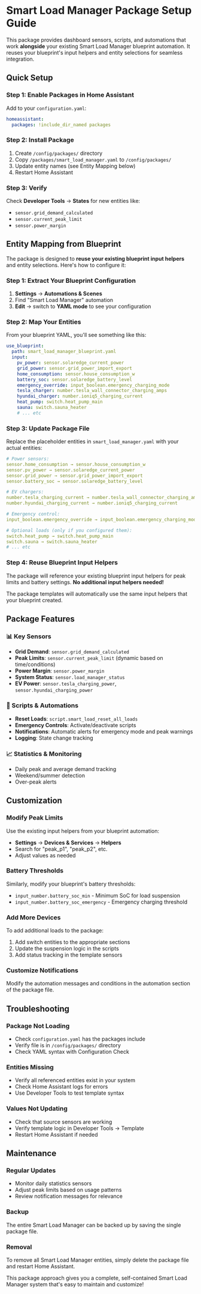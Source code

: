 # Smart Load Manager Package Setup Guide

This package provides dashboard sensors, scripts, and automations that work **alongside** your existing Smart Load Manager blueprint automation. It reuses your blueprint's input helpers and entity selections for seamless integration.

## Quick Setup

### Step 1: Enable Packages in Home Assistant
Add to your `configuration.yaml`:
```yaml
homeassistant:
  packages: !include_dir_named packages
```

### Step 2: Install Package
1. Create `/config/packages/` directory
2. Copy `/packages/smart_load_manager.yaml` to `/config/packages/`
3. Update entity names (see Entity Mapping below)
4. Restart Home Assistant

### Step 3: Verify
Check **Developer Tools** → **States** for new entities like:
- `sensor.grid_demand_calculated`
- `sensor.current_peak_limit`
- `sensor.power_margin`

## Entity Mapping from Blueprint

The package is designed to **reuse your existing blueprint input helpers** and entity selections. Here's how to configure it:

### Step 1: Extract Your Blueprint Configuration
1. **Settings** → **Automations & Scenes**
2. Find "Smart Load Manager" automation  
3. **Edit** → switch to **YAML mode** to see your configuration

### Step 2: Map Your Entities
From your blueprint YAML, you'll see something like this:

```yaml
use_blueprint:
  path: smart_load_manager_blueprint.yaml
  input:
    pv_power: sensor.solaredge_current_power
    grid_power: sensor.grid_power_import_export
    home_consumption: sensor.house_consumption_w
    battery_soc: sensor.solaredge_battery_level
    emergency_override: input_boolean.emergency_charging_mode
    tesla_charger: number.tesla_wall_connector_charging_amps
    hyundai_charger: number.ioniq5_charging_current
    heat_pump: switch.heat_pump_main
    sauna: switch.sauna_heater
    # ... etc
```

### Step 3: Update Package File
Replace the placeholder entities in `smart_load_manager.yaml` with your actual entities:

```yaml
# Power sensors:
sensor.home_consumption → sensor.house_consumption_w
sensor.pv_power → sensor.solaredge_current_power
sensor.grid_power → sensor.grid_power_import_export
sensor.battery_soc → sensor.solaredge_battery_level

# EV chargers:
number.tesla_charging_current → number.tesla_wall_connector_charging_amps
number.hyundai_charging_current → number.ioniq5_charging_current

# Emergency control:
input_boolean.emergency_override → input_boolean.emergency_charging_mode

# Optional loads (only if you configured them):
switch.heat_pump → switch.heat_pump_main
switch.sauna → switch.sauna_heater
# ... etc
```

### Step 4: Reuse Blueprint Input Helpers
The package will reference your existing blueprint input helpers for peak limits and battery settings. **No additional input helpers needed!**

The package templates will automatically use the same input helpers that your blueprint created.

## Package Features

### 📊 Key Sensors
- **Grid Demand**: `sensor.grid_demand_calculated`
- **Peak Limits**: `sensor.current_peak_limit` (dynamic based on time/conditions)
- **Power Margin**: `sensor.power_margin`
- **System Status**: `sensor.load_manager_status`
- **EV Power**: `sensor.tesla_charging_power`, `sensor.hyundai_charging_power`

### 🤖 Scripts & Automations
- **Reset Loads**: `script.smart_load_reset_all_loads`
- **Emergency Controls**: Activate/deactivate scripts
- **Notifications**: Automatic alerts for emergency mode and peak warnings
- **Logging**: State change tracking

### 📈 Statistics & Monitoring
- Daily peak and average demand tracking
- Weekend/summer detection
- Over-peak alerts

## Customization

### Modify Peak Limits
Use the existing input helpers from your blueprint automation:
- **Settings** → **Devices & Services** → **Helpers**
- Search for "peak_p1", "peak_p2", etc.
- Adjust values as needed

### Battery Thresholds
Similarly, modify your blueprint's battery thresholds:
- `input_number.battery_soc_min` - Minimum SoC for load suspension
- `input_number.battery_soc_emergency` - Emergency charging threshold

### Add More Devices
To add additional loads to the package:
1. Add switch entities to the appropriate sections
2. Update the suspension logic in the scripts
3. Add status tracking in the template sensors

### Customize Notifications
Modify the automation messages and conditions in the automation section of the package file.

## Troubleshooting

### Package Not Loading
- Check `configuration.yaml` has the packages include
- Verify file is in `/config/packages/` directory
- Check YAML syntax with Configuration Check

### Entities Missing
- Verify all referenced entities exist in your system
- Check Home Assistant logs for errors
- Use Developer Tools to test template syntax

### Values Not Updating
- Check that source sensors are working
- Verify template logic in Developer Tools → Template
- Restart Home Assistant if needed

## Maintenance

### Regular Updates
- Monitor daily statistics sensors
- Adjust peak limits based on usage patterns
- Review notification messages for relevance

### Backup
The entire Smart Load Manager can be backed up by saving the single package file.

### Removal
To remove all Smart Load Manager entities, simply delete the package file and restart Home Assistant.

This package approach gives you a complete, self-contained Smart Load Manager system that's easy to maintain and customize!
